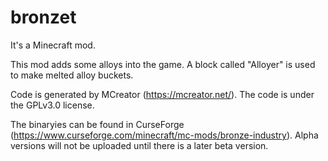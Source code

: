 # bronzet
It's a Minecraft mod.

This mod adds some alloys into the game. A block called "Alloyer" is used to make melted alloy buckets.

Code is generated by MCreator (https://mcreator.net/). The code is under the GPLv3.0 license.

The binaryies can be found in CurseForge (https://www.curseforge.com/minecraft/mc-mods/bronze-industry). Alpha versions will not be uploaded until there is a later beta version.
